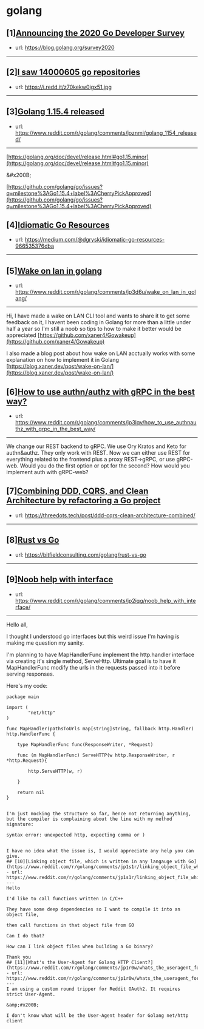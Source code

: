 # golang
## [1][Announcing the 2020 Go Developer Survey](https://www.reddit.com/r/golang/comments/jeuosg/announcing_the_2020_go_developer_survey/)
- url: https://blog.golang.org/survey2020
---

## [2][I saw 14000605 go repositories](https://www.reddit.com/r/golang/comments/jomx7q/i_saw_14000605_go_repositories/)
- url: https://i.redd.it/z70kekw0igx51.jpg
---

## [3][Golang 1.15.4 released](https://www.reddit.com/r/golang/comments/joznmi/golang_1154_released/)
- url: https://www.reddit.com/r/golang/comments/joznmi/golang_1154_released/
---
[https://golang.org/doc/devel/release.html#go1.15.minor](https://golang.org/doc/devel/release.html#go1.15.minor)

&amp;#x200B;

[https://github.com/golang/go/issues?q=milestone%3AGo1.15.4+label%3ACherryPickApproved](https://github.com/golang/go/issues?q=milestone%3AGo1.15.4+label%3ACherryPickApproved)
## [4][Idiomatic Go Resources](https://www.reddit.com/r/golang/comments/jp3om9/idiomatic_go_resources/)
- url: https://medium.com/@dgryski/idiomatic-go-resources-966535376dba
---

## [5][Wake on lan in golang](https://www.reddit.com/r/golang/comments/jp3d6u/wake_on_lan_in_golang/)
- url: https://www.reddit.com/r/golang/comments/jp3d6u/wake_on_lan_in_golang/
---
Hi, I have made a wake on LAN CLI tool and wants to share it to get some feedback on it, I havent been coding in Golang for more than a little under half a year so I'm still a noob so tips to how to make it better would be appreciated [https://github.com/xaner4/Gowakeup](https://github.com/xaner4/Gowakeup)

I also made a blog post about how wake on LAN acctually works with some explanation on how to implement it in Golang [https://blog.xaner.dev/post/wake-on-lan/](https://blog.xaner.dev/post/wake-on-lan/)
## [6][How to use authn/authz with gRPC in the best way?](https://www.reddit.com/r/golang/comments/jp3lqv/how_to_use_authnauthz_with_grpc_in_the_best_way/)
- url: https://www.reddit.com/r/golang/comments/jp3lqv/how_to_use_authnauthz_with_grpc_in_the_best_way/
---
We change our REST backend to gRPC. We use Ory Kratos and Keto for authn&amp;authz. They only work with REST. Now we can either use REST for everything related to the frontend plus a proxy REST-&gt;gRPC, or use gRPC-web. Would you do the first option or opt for the second? How would you implement auth with gRPC-web?
## [7][Combining DDD, CQRS, and Clean Architecture by refactoring a Go project](https://www.reddit.com/r/golang/comments/join3w/combining_ddd_cqrs_and_clean_architecture_by/)
- url: https://threedots.tech/post/ddd-cqrs-clean-architecture-combined/
---

## [8][Rust vs Go](https://www.reddit.com/r/golang/comments/jp4kvp/rust_vs_go/)
- url: https://bitfieldconsulting.com/golang/rust-vs-go
---

## [9][Noob help with interface](https://www.reddit.com/r/golang/comments/jp2iqg/noob_help_with_interface/)
- url: https://www.reddit.com/r/golang/comments/jp2iqg/noob_help_with_interface/
---
Hello all,

I thought I understood go interfaces but this weird issue I'm having is making me question my sanity.

I'm planning to have MapHandlerFunc implement the http.handler interface via creating it's single method, ServeHttp. Ultimate goal is to have it MapHandlerFunc modify the urls in the requests passed into it before serving responses. 

Here's my code:



    package main
    
    import (
    	    "net/http"
    )

    func MapHandler(pathsToUrls map[string]string, fallback http.Handler) http.HandlerFunc {
	 
        type MapHandlerFunc func(ResponseWriter, *Request)
    
	    func (m MapHandlerFunc) ServeHTTP(w http.ResponseWriter, r *http.Request){

		    http.ServeHTTP(w, r)

	    }

	    return nil
    }

~~~

I'm just mocking the structure so far, hence not returning anything, but the compiler is complaining about the line with my method signature:

syntax error: unexpected http, expecting comma or )


I have no idea what the issue is, I would appreciate any help you can give.
## [10][Linking object file, which is written in any langauge with Go](https://www.reddit.com/r/golang/comments/jp1s1r/linking_object_file_which_is_written_in_any/)
- url: https://www.reddit.com/r/golang/comments/jp1s1r/linking_object_file_which_is_written_in_any/
---
Hello

I'd like to call functions written in C/C++

They have some deep dependencies so I want to compile it into an object file,

then call functions in that object file from GO

Can I do that?

How can I link object files when building a Go binary?

Thank you
## [11][What's the User-Agent for Golang HTTP Client?](https://www.reddit.com/r/golang/comments/jp1r0w/whats_the_useragent_for_golang_http_client/)
- url: https://www.reddit.com/r/golang/comments/jp1r0w/whats_the_useragent_for_golang_http_client/
---
I am using a custom round tripper for Reddit OAuth2. It requires strict User-Agent.

&amp;#x200B;

I don't know what will be the User-Agent header for Golang net/http client
